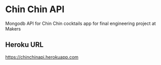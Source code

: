# Chin Chin API
Mongodb API for Chin Chin cocktails app for final engineering project at Makers


## Heroku URL

https://chinchinapi.herokuapp.com
